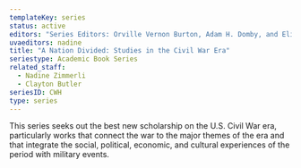 ```yaml
---
templateKey: series
status: active
editors: "Series Editors: Orville Vernon Burton, Adam H. Domby, and Elizabeth R. Varon"
uvaeditors: nadine
title: "A Nation Divided: Studies in the Civil War Era"
seriestype: Academic Book Series
related_staff:
  - Nadine Zimmerli
  - Clayton Butler
seriesID: CWH
type: series
---
```

This series seeks out the best new scholarship on the U.S. Civil War era, particularly works that connect the war to the major themes of the era and that integrate the social, political, economic, and cultural experiences of the period with military events.
